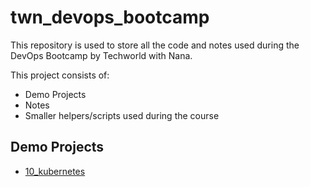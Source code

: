 # twn_devops_bootcamp

This repository is used to store all the code and notes used during the DevOps Bootcamp by Techworld with Nana.

This project consists of:
- Demo Projects
- Notes
- Smaller helpers/scripts used during the course

## Demo Projects
- [10_kubernetes](https://github.com/kvn-31/twn_devops-bootcamp/tree/main/demo_projects/10_kubernets/demo_project)

